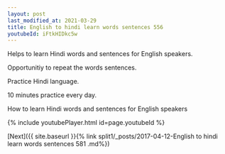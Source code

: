 ```yaml
---
layout: post
last_modified_at: 2021-03-29
title: English to hindi learn words sentences 556 
youtubeId: iFtkHIDkc5w
---
```

 
 
Helps to learn Hindi words and sentences for English speakers.

Opportunitiy to repeat the words sentences. 

Practice Hindi language. 
 
10 minutes practice every day. 
 
How to learn Hindi words and sentences for English speakers 
 
{% include youtubePlayer.html id=page.youtubeId %}
 
 
[Next]({{ site.baseurl }}{% link  split1/_posts/2017-04-12-English to hindi learn words sentences 581 .md%})
 
